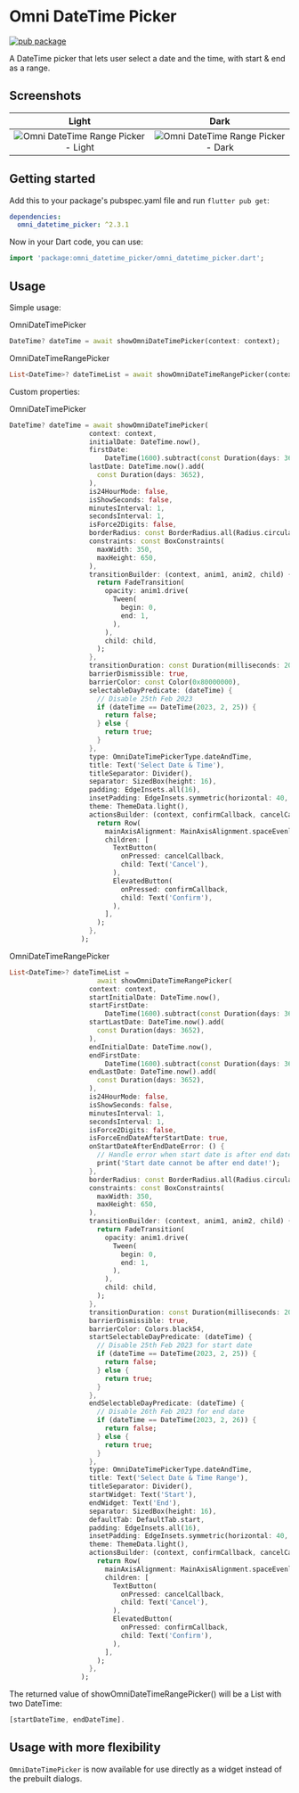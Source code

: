 <!--
This README describes the package. If you publish this package to pub.dev,
this README's contents appear on the landing page for your package.

For information about how to write a good package README, see the guide for
[writing package pages](https://dart.dev/guides/libraries/writing-package-pages).

For general information about developing packages, see the Dart guide for
[creating packages](https://dart.dev/guides/libraries/create-library-packages)
and the Flutter guide for
[developing packages and plugins](https://flutter.dev/developing-packages).
-->

# Omni DateTime Picker

[![pub package](https://img.shields.io/pub/v/omni_datetime_picker.svg)](https://pub.dev/packages/omni_datetime_picker)

A DateTime picker that lets user select a date and the time, with start & end as a range.

## Screenshots

|                                                                    Light                                                                     |                                                                    Dark                                                                    |
| :------------------------------------------------------------------------------------------------------------------------------------------: | :----------------------------------------------------------------------------------------------------------------------------------------: |
| ![Omni DateTime Range Picker - Light](https://raw.githubusercontent.com/alanchan-dev/OmniDateTimePicker/master/screenshots/lightmode_v2.png) | ![Omni DateTime Range Picker - Dark](https://raw.githubusercontent.com/alanchan-dev/OmniDateTimePicker/master/screenshots/darkmode_v2.png) |

## Getting started

Add this to your package's pubspec.yaml file and run `flutter pub get`:

```yaml
dependencies:
  omni_datetime_picker: ^2.3.1
```

Now in your Dart code, you can use:

```dart
import 'package:omni_datetime_picker/omni_datetime_picker.dart';
```

## Usage

Simple usage:

OmniDateTimePicker

```dart
DateTime? dateTime = await showOmniDateTimePicker(context: context);
```

OmniDateTimeRangePicker

```dart
List<DateTime>? dateTimeList = await showOmniDateTimeRangePicker(context: context);
```

Custom properties:

OmniDateTimePicker

```dart
DateTime? dateTime = await showOmniDateTimePicker(
                    context: context,
                    initialDate: DateTime.now(),
                    firstDate:
                        DateTime(1600).subtract(const Duration(days: 3652)),
                    lastDate: DateTime.now().add(
                      const Duration(days: 3652),
                    ),
                    is24HourMode: false,
                    isShowSeconds: false,
                    minutesInterval: 1,
                    secondsInterval: 1,
                    isForce2Digits: false,
                    borderRadius: const BorderRadius.all(Radius.circular(16)),
                    constraints: const BoxConstraints(
                      maxWidth: 350,
                      maxHeight: 650,
                    ),
                    transitionBuilder: (context, anim1, anim2, child) {
                      return FadeTransition(
                        opacity: anim1.drive(
                          Tween(
                            begin: 0,
                            end: 1,
                          ),
                        ),
                        child: child,
                      );
                    },
                    transitionDuration: const Duration(milliseconds: 200),
                    barrierDismissible: true,
                    barrierColor: const Color(0x80000000),
                    selectableDayPredicate: (dateTime) {
                      // Disable 25th Feb 2023
                      if (dateTime == DateTime(2023, 2, 25)) {
                        return false;
                      } else {
                        return true;
                      }
                    },
                    type: OmniDateTimePickerType.dateAndTime,
                    title: Text('Select Date & Time'),
                    titleSeparator: Divider(),
                    separator: SizedBox(height: 16),
                    padding: EdgeInsets.all(16),
                    insetPadding: EdgeInsets.symmetric(horizontal: 40, vertical: 24),
                    theme: ThemeData.light(),
                    actionsBuilder: (context, confirmCallback, cancelCallback) {
                      return Row(
                        mainAxisAlignment: MainAxisAlignment.spaceEvenly,
                        children: [
                          TextButton(
                            onPressed: cancelCallback,
                            child: Text('Cancel'),
                          ),
                          ElevatedButton(
                            onPressed: confirmCallback,
                            child: Text('Confirm'),
                          ),
                        ],
                      );
                    },
                  );
```

OmniDateTimeRangePicker

```dart
List<DateTime>? dateTimeList =
                      await showOmniDateTimeRangePicker(
                    context: context,
                    startInitialDate: DateTime.now(),
                    startFirstDate:
                        DateTime(1600).subtract(const Duration(days: 3652)),
                    startLastDate: DateTime.now().add(
                      const Duration(days: 3652),
                    ),
                    endInitialDate: DateTime.now(),
                    endFirstDate:
                        DateTime(1600).subtract(const Duration(days: 3652)),
                    endLastDate: DateTime.now().add(
                      const Duration(days: 3652),
                    ),
                    is24HourMode: false,
                    isShowSeconds: false,
                    minutesInterval: 1,
                    secondsInterval: 1,
                    isForce2Digits: false,
                    isForceEndDateAfterStartDate: true,
                    onStartDateAfterEndDateError: () {
                      // Handle error when start date is after end date
                      print('Start date cannot be after end date!');
                    },
                    borderRadius: const BorderRadius.all(Radius.circular(16)),
                    constraints: const BoxConstraints(
                      maxWidth: 350,
                      maxHeight: 650,
                    ),
                    transitionBuilder: (context, anim1, anim2, child) {
                      return FadeTransition(
                        opacity: anim1.drive(
                          Tween(
                            begin: 0,
                            end: 1,
                          ),
                        ),
                        child: child,
                      );
                    },
                    transitionDuration: const Duration(milliseconds: 200),
                    barrierDismissible: true,
                    barrierColor: Colors.black54,
                    startSelectableDayPredicate: (dateTime) {
                      // Disable 25th Feb 2023 for start date
                      if (dateTime == DateTime(2023, 2, 25)) {
                        return false;
                      } else {
                        return true;
                      }
                    },
                    endSelectableDayPredicate: (dateTime) {
                      // Disable 26th Feb 2023 for end date
                      if (dateTime == DateTime(2023, 2, 26)) {
                        return false;
                      } else {
                        return true;
                      }
                    },
                    type: OmniDateTimePickerType.dateAndTime,
                    title: Text('Select Date & Time Range'),
                    titleSeparator: Divider(),
                    startWidget: Text('Start'),
                    endWidget: Text('End'),
                    separator: SizedBox(height: 16),
                    defaultTab: DefaultTab.start,
                    padding: EdgeInsets.all(16),
                    insetPadding: EdgeInsets.symmetric(horizontal: 40, vertical: 24),
                    theme: ThemeData.light(),
                    actionsBuilder: (context, confirmCallback, cancelCallback) {
                      return Row(
                        mainAxisAlignment: MainAxisAlignment.spaceEvenly,
                        children: [
                          TextButton(
                            onPressed: cancelCallback,
                            child: Text('Cancel'),
                          ),
                          ElevatedButton(
                            onPressed: confirmCallback,
                            child: Text('Confirm'),
                          ),
                        ],
                      );
                    },
                  );
```

The returned value of showOmniDateTimeRangePicker() will be a List<DateTime> with two DateTime:

```dart
[startDateTime, endDateTime].
```

## Usage with more flexibility

`OmniDateTimePicker` is now available for use directly as a widget instead of the prebuilt dialogs.
